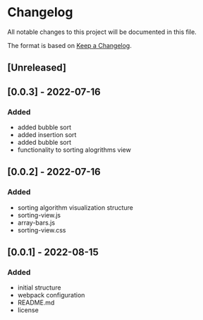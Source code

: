 # Changelog
All notable changes to this project will be documented in this file.

The format is based on [Keep a Changelog](https://keepachangelog.com/en/1.0.0/).

## [Unreleased]

## [0.0.3] - 2022-07-16
### Added
- added bubble sort
- added insertion sort
- added bubble sort
- functionality to sorting alogrithms view

## [0.0.2] - 2022-07-16
### Added
- sorting algorithm visualization structure
- sorting-view.js
- array-bars.js
- sorting-view.css

## [0.0.1] - 2022-08-15
### Added
- initial structure
- webpack configuration
- README.md
- license



